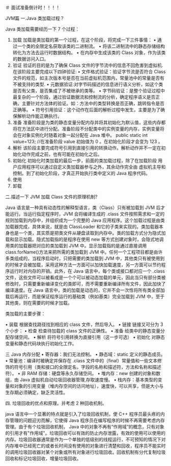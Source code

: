 ＃
面试准备倒计时！！！！




JVM篇
一.Java 类加载过程？
 
   Java 类加载需要经历一下 7 个过程：
1. 加载
加载是类加载的第一个过程，在这个阶段，将完成一下三件事情：
• 通过一个类的全限定名获取该类的二进制流。
• 将该二进制流中的静态存储结构转化为方法去运行时数据结构。
• 在内存中生成该类的 Class 对象，作为该类的数据访问入口。
2. 验证
验证的目的是为了确保 Class 文件的字节流中的信息不回危害到虚拟机.在该阶段主要完成以下四钟验证:
• 文件格式验证：验证字节流是否符合 Class 文件的规范，如主次版本号是否在当前虚拟机范围内，常量池中的常量是否有不被支持的类型.
• 元数据验证:对字节码描述的信息进行语义分析，如这个类是否有父类，是否集成了不被继承的类等。
• 字节码验证：是整个验证过程中最复杂的一个阶段，通过验证数据流和控制流的分析，确定程序语义是否正确，主要针对方法体的验证。如：方法中的类型转换是否正确，跳转指令是否正确等。
• 符号引用验证：这个动作在后面的解析过程中发生，主要是为了确保解析动作能正确执行。
3. 准备
准备阶段是为类的静态变量分配内存并将其初始化为默认值，这些内存都将在方法区中进行分配。准备阶段不分配类中的实例变量的内存，实例变量将会在对象实例化时随着对象一起分配在 Java 堆中。
public static int value=123;
//在准备阶段 value 初始值为 0 。在初始化阶段才会变为 123 。
4. 解析
该阶段主要完成符号引用到直接引用的转换动作。解析动作并不一定在初始化动作完成之前，也有可能在初始化之后。
5. 初始化
初始化时类加载的最后一步，前面的类加载过程，除了在加载阶段
用户应用程序可以通过自定义类加载器参与之外，其余动作完全由
虚拟机主导和控制。到了初始化阶段，才真正开始执行类中定义的
Java 程序代码。
6. 使用
7. 卸载


二.描述一下 JVM 加载 Class 文件的原理机制?

Java 语言是一种具有动态性的解释型语言，类（Class）只有被加载到 JVM 后才能运行。当运行指定程序时，JVM 会将编译生成的 .class 文件按照需求和一定的规则加载到内存中，并组织成为一个完整的 Java 应用程序。这个加载过程是由类加载器完成，具体来说，就是由 ClassLoader 和它的子类来实现的。类加载器本身也是一个类，其实质是把类文件从硬盘读取到内存中。类的加载方式分为隐式加载和显示加载。隐式加载指的是程序在使用 new 等方式创建对象时，会隐式地调用类的加载器把对应的类加载到 JVM 中。显示加载指的是通过直接调用 class.forName()方法来把所需的类加载到 JVM 中。任何一个工程项目都是由许多类组成的，当程序启动时，只把需要的类加载到 JVM 中，其他类只有被使用到的时候才会被加载，采用这种方法一方面可以加快加载速度，另一方面可以节约程序运行时对内存的开销。此外，在 Java 语言中，每个类或接口都对应一个 .class 文件，这些文件可以被看成是一个个可以被动态加载的单元，因此当只有部分类被修改时，只需要重新编译变化的类即可，而不需要重新编译所有文件，因此加快了编译速度。在 Java 语言中，类的加载是动态的，它并不会一次性将所有类全部加载后再运行，而是保证程序运行的基础类（例如基类）完全加载到 JVM 中，至于其他类，则在需要的时候才加载。

类加载的主要步骤：

• 装载 根据查找路径找到相应的 class 文件，然后导入。
• 链接 链接又可分为 3 个小步：
• 检查 检查待加载的 class 文件的正确性。
• 准备 给类中的静态变量分配存储空间。
• 解析 将符号引用转换为直接引用（这一步可选）
• 初始化 对静态变量和静态代码块执行初始化工作。

三 Java 内存分配
 • 寄存器：我们无法控制。
 • 静态域：static 定义的静态成员。
 • 常量池：编译时被确定并保存在 .class 文件中的（final）常量值和一些文本修饰的符号引用（类和接口的全限定名，字段的名称和描述符，方法和名称和描述符）。
 • 非 RAM 存储：硬盘等永久存储空间。
 • 堆内存：new 创建的对象和数组，由 Java 虚拟机自动垃圾回收器管理,存取速度慢。
 • 栈内存：基本类型的变量和对象的引用变量（堆内存空间的访问地址），速度快，可以共享，但是大小与生存期必须确定，缺乏灵活性。
 
 
 四. 垃圾回收的优点和原理。并考虑 2 种回收机制。
 
 java 语言中一个显著的特点就是引入了垃圾回收机制，使 C++ 程序员最头疼的内存管理的问题迎刃而解，它使得 Java 程序员在编写程序的时候不再需要考虑内存管理。由于有个垃圾回收机制，
Java 中的对象不再有“作用域”的概念，只有对象的引用才有"作用域"。垃圾回收可以有效的防止内存泄露，有效的使用可以使用的内存。垃圾回收器通常是作为一个单独的低级别的线程运行，不可预知的情况下对内存堆中已经死亡的或者长时间没有使用的对象进行清楚和回收，程序员不能实时的调用垃圾回收器对某个对象或所有对象进行垃圾回收。回收机制有分代复制垃圾回收和标记垃圾回收，增量垃圾回收。

